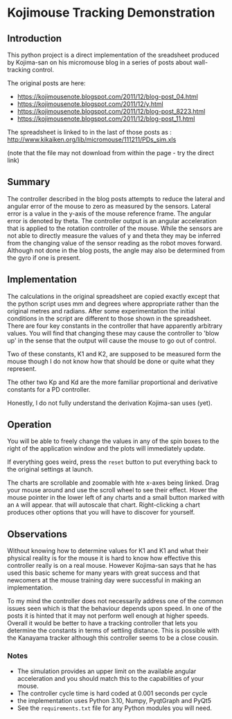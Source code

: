 # Kojimouse Tracking Demonstration

## Introduction
This python project is a direct implementation of the sreadsheet produced by Kojima-san on his micromouse blog in a 
series of posts about wall-tracking control.

The original posts are here:
- https://kojimousenote.blogspot.com/2011/12/blog-post_04.html
- https://kojimousenote.blogspot.com/2011/12/y.html
- https://kojimousenote.blogspot.com/2011/12/blog-post_8223.html
- https://kojimousenote.blogspot.com/2011/12/blog-post_11.html

The spreadsheet is linked to in the last of those posts as : http://www.kikaiken.org/lib/micromouse/111211/PDs_sim.xls

(note that the file may not download from within the page - try the direct link)

## Summary
The controller described in the blog posts attempts to reduce the lateral and angular error of the mouse to zero as 
measured by the sensors. Lateral error is a value in the y-axis of the mouse reference frame. The angular error is 
denoted by theta. The controller output 
is an angular acceleration that is applied to the rotation controller 
of the mouse. While the sensors are not able to directly measure the values of y and theta they may be inferred from 
the changing value of the sensor reading as the robot moves forward. Although not done in the blog posts, the 
angle may also be determined from the gyro if one is present.

## Implementation
The calculations in the original spreadsheet are copied exactly except that the python script uses mm and degrees 
where appropriate rather than the original metres and radians. After some experimentation the initial conditions in 
the script are different to those shown in the spreadsheet. There are four key constants in the controller that have 
apparently arbitrary values. You will find that changing these may cause the controller to 'blow up' in the sense 
that the output will cause the mouse to go out of control.

Two of these constants, K1 and K2, are supposed to be measured form the mouse though I do not know how that should be 
done or quite what they represent.

The other two Kp and Kd are the more familiar proportional and derivative constants for a PD controller.

Honestly, I do not fully understand the derivation Kojima-san uses (yet).

## Operation
You will be able to freely change the values in any of the spin boxes to the right of the application window and the 
plots will immediately update.

If everything goes weird, press the `reset` button to put everything back to the original settings at launch.

The charts are scrollable and zoomable with hte x-axes being linked. Drag your mouse around and use the scroll wheel 
to see their effect. Hover the mouse pointer in the lower left of any charts and a small button marked with an `A` 
will appear. that will autoscale that chart. Right-clicking a chart produces other options that you will have to 
discover for yourself.

## Observations
Without knowing how to determine values for K1 and K1 and what their physical reality is for the mouse it is hard to 
know how effective this controller really is on a real mouse. However Kojima-san says that he has used this basic 
scheme for many years with great success and that newcomers at the mouse training day were successful in making an 
implementation.

To my mind the controller does not necessarily address one of the common issues seen which is that the behaviour 
depends upon speed. In one of the posts it is hinted that it may not perform well enough at higher speeds. Overall 
it would be better to have a tracking controller that lets you determine the constants in terms of settling distance.
This is possible with the Kanayama tracker although this controller seems to be a close cousin.

### Notes 

- The simulation provides an upper limit on the available angular acceleration and you should match 
this to 
the capabilities of your mouse.
- The controller cycle time is hard coded at 0.001 seconds per cycle
- the implementation uses Python 3.10, Numpy, PyqtGraph and PyQt5
- See the `requirements.txt` file for any Python modules you will need.